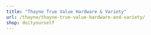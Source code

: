 ```yaml
---
title: "Thayne True Value Hardware & Variety"
url: /thayne/thayne-true-value-hardware-and-variety/
shop: doityourself
---
```


